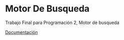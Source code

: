 # Motor De Busqueda
 Trabajo Final para Programación 2, Motor de busqueda

[Documentación](https://docs.google.com/document/d/1k0t4W10v7a0053aCGJZYLLZ6l_2SWC-x-MFQH73b9zI/edit?usp=sharing)

